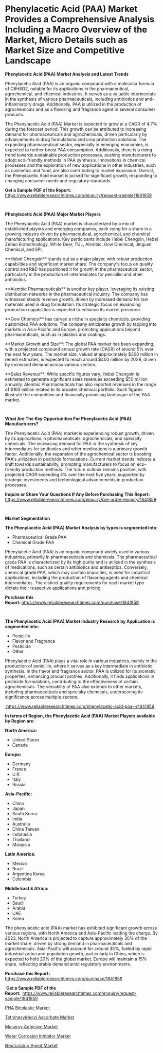 <p><h1>Phenylacetic Acid (PAA) Market Provides a Comprehensive Analysis Including a Macro Overview of the Market, Micro Details such as Market Size and Competitive Landscape</h1></p><p><strong>Phenylacetic Acid (PAA) Market Analysis and Latest Trends</strong></p>
<p><p>Phenylacetic Acid (PAA) is an organic compound with a molecular formula of C8H8O2, notable for its applications in the pharmaceutical, agrochemical, and chemical industries. It serves as a valuable intermediate in the synthesis of various pharmaceuticals, including antibiotics and anti-inflammatory drugs. Additionally, PAA is utilized in the production of agrochemicals and as a flavoring and fragrance agent in several consumer products.</p><p>The Phenylacetic Acid (PAA) Market is expected to grow at a CAGR of 4.7% during the forecast period. This growth can be attributed to increasing demand for pharmaceuticals and agrochemicals, driven particularly by advancements in drug formulations and crop protection solutions. The expanding pharmaceutical sector, especially in emerging economies, is expected to further boost PAA consumption. Additionally, there is a rising trend towards sustainable production processes, pushing manufacturers to adopt eco-friendly methods in PAA synthesis. Innovations in chemical processes and the exploration of new applications in other industries, such as cosmetics and food, are also contributing to market expansion. Overall, the Phenylacetic Acid market is poised for significant growth, responding to changing consumer needs and regulatory standards.</p></p>
<p><strong>Get a Sample PDF of the Report:&nbsp;</strong> <a href="https://www.reliableresearchtimes.com/enquiry/request-sample/1841859?utm_campaign=1582&utm_medium=2&utm_source=Github&utm_content=ia&utm_term=16102024&utm_id=phenylacetic-acid-paa">https://www.reliableresearchtimes.com/enquiry/request-sample/1841859</a></p>
<p>&nbsp;</p>
<p><strong>Phenylacetic Acid (PAA) Major Market Players</strong></p>
<p><p>The Phenylacetic Acid (PAA) market is characterized by a mix of established players and emerging companies, each vying for a share in a growing industry driven by pharmaceutical, agrochemical, and chemical manufacturing applications. Key participants include Hebei Chengxin, Hebei Zehao Biotechnology, White Deer, TUL, Alembic, Gow Chemical, Jinguan Chemical, and SPI.</p><p>**Hebei Chengxin** stands out as a major player, with robust production capabilities and significant market share. The company's focus on quality control and R&D has positioned it for growth in the pharmaceutical sector, particularly in the production of intermediates for penicillin and other antibiotics.</p><p>**Alembic Pharmaceuticals** is another key player, leveraging its existing distribution networks in the pharmaceutical industry. The company has witnessed steady revenue growth, driven by increased demand for raw materials used in drug formulation. Its strategic focus on expanding production capabilities is expected to enhance its market presence.</p><p>**Gow Chemical** has carved a niche in specialty chemicals, providing customized PAA solutions. The company anticipates growth by tapping into markets in Asia-Pacific and Europe, promoting applications beyond pharmaceuticals, such as in plastics and coatings.</p><p>**Market Growth and Size**: The global PAA market has been expanding, with a projected compound annual growth rate (CAGR) of around 5% over the next few years. The market size, valued at approximately $300 million in recent estimates, is expected to reach around $400 million by 2028, driven by increased demand across various sectors.</p><p>**Sales Revenue**: While specific figures vary, Hebei Chengxin is estimated to generate significant sales revenues exceeding $50 million annually. Alembic Pharmaceuticals has also reported revenues in the range of $100 million related to its broader chemical portfolio. Such figures illustrate the competitive and financially promising landscape of the PAA market.</p></p>
<p>&nbsp;</p>
<p><strong>What Are The Key Opportunities For Phenylacetic Acid (PAA) Manufacturers?</strong></p>
<p><p>The Phenylacetic Acid (PAA) market is experiencing robust growth, driven by its applications in pharmaceuticals, agrochemicals, and specialty chemicals. The increasing demand for PAA in the synthesis of key intermediates for antibiotics and other medications is a primary growth factor. Additionally, the expansion of the agrochemical sector is boosting PAA's utilization in pesticide formulations. Current market trends indicate a shift towards sustainability, prompting manufacturers to focus on eco-friendly production methods. The future outlook remains positive, with projected CAGR exceeding 5% over the next five years, supported by strategic investments and technological advancements in production processes.</p></p>
<p><strong>Inquire or Share Your Questions If Any Before Purchasing This Report:</strong> <a href="https://www.reliableresearchtimes.com/enquiry/pre-order-enquiry/1841859?utm_campaign=1582&utm_medium=2&utm_source=Github&utm_content=ia&utm_term=16102024&utm_id=phenylacetic-acid-paa">https://www.reliableresearchtimes.com/enquiry/pre-order-enquiry/1841859</a></p>
<p>&nbsp;</p>
<p><strong>Market Segmentation</strong></p>
<p><strong>The Phenylacetic Acid (PAA) Market Analysis by types is segmented into:</strong></p>
<p><ul><li>Pharmaceutical Grade PAA</li><li>Chemical Grade PAA</li></ul></p>
<p><p>Phenylacetic Acid (PAA) is an organic compound widely used in various industries, primarily in pharmaceuticals and chemicals. The pharmaceutical grade PAA is characterized by its high purity and is utilized in the synthesis of medications, such as certain antibiotics and antiseptics. Conversely, chemical grade PAA, which may contain impurities, is used for industrial applications, including the production of flavoring agents and chemical intermediates. The distinct quality requirements for each market type dictate their respective applications and pricing.</p></p>
<p><strong>Purchase this Report:&nbsp;</strong><a href="https://www.reliableresearchtimes.com/purchase/1841859?utm_campaign=1582&utm_medium=2&utm_source=Github&utm_content=ia&utm_term=16102024&utm_id=phenylacetic-acid-paa">https://www.reliableresearchtimes.com/purchase/1841859</a></p>
<p>&nbsp;</p>
<p><strong>The Phenylacetic Acid (PAA) Market Industry Research by Application is segmented into:</strong></p>
<p><ul><li>Penicillin</li><li>Flavor and Fragrance</li><li>Pesticide</li><li>Other</li></ul></p>
<p><p>Phenylacetic Acid (PAA) plays a vital role in various industries, mainly in the production of penicillin, where it serves as a key intermediate in antibiotic synthesis. In the flavor and fragrance sector, PAA is utilized for its aromatic properties, enhancing product profiles. Additionally, it finds applications in pesticide formulations, contributing to the effectiveness of certain agrochemicals. The versatility of PAA also extends to other markets, including pharmaceuticals and specialty chemicals, underscoring its significance across multiple sectors.</p></p>
<p><a href="https://www.reliableresearchtimes.com/phenylacetic-acid-paa--r1841859?utm_campaign=1582&utm_medium=2&utm_source=Github&utm_content=ia&utm_term=16102024&utm_id=phenylacetic-acid-paa">&nbsp;https://www.reliableresearchtimes.com/phenylacetic-acid-paa--r1841859</a></p>
<p><strong>In terms of Region, the Phenylacetic Acid (PAA) Market Players available by Region are:</strong></p>
<p>
    <p> <strong> North America: </strong>
        <ul>
            <li>United States</li>
            <li>Canada</li>
        </ul>
        </p> 
    <p> <strong> Europe: </strong>
        <ul>
            <li>Germany</li>
            <li>France</li>
            <li>U.K.</li>
            <li>Italy</li>
            <li>Russia</li>
        </ul>
        </p> 
    <p> <strong> Asia-Pacific: </strong>
        <ul>
            <li>China</li>
            <li>Japan</li>
            <li>South Korea</li>
            <li>India</li>
            <li>Australia</li>
            <li>China Taiwan</li>
            <li>Indonesia</li>
            <li>Thailand</li>
            <li>Malaysia</li>
        </ul>
        </p> 
    <p> <strong> Latin America: </strong>
        <ul>
            <li>Mexico</li>
            <li>Brazil</li>
            <li>Argentina Korea</li>
            <li>Colombia</li>
        </ul>
        </p> 
    <p> <strong> Middle East & Africa: </strong>
        <ul>
            <li>Turkey</li>
            <li>Saudi</li>
            <li>Arabia</li>
            <li>UAE</li>
            <li>Korea</li>
        </ul>
    </p>
    </p>
<p><p>The phenylacetic acid (PAA) market has exhibited significant growth across various regions, with North America and Asia-Pacific leading the charge. By 2023, North America is projected to capture approximately 30% of the market share, driven by strong demand in pharmaceuticals and agrochemicals. Asia-Pacific will account for around 35%, fueled by rapid industrialization and population growth, particularly in China, which is expected to hold 20% of the global market. Europe will maintain a 15% share, reflecting stable demand amid regulatory environments.</p></p>
<p><strong>Purchase this Report: </strong><a href="https://www.reliableresearchtimes.com/purchase/1841859?utm_campaign=1582&utm_medium=2&utm_source=Github&utm_content=ia&utm_term=16102024&utm_id=phenylacetic-acid-paa">https://www.reliableresearchtimes.com/purchase/1841859</a></p>
<p>&nbsp;<strong>Get a Sample PDF of the Report:&nbsp;&nbsp;</strong><a href="https://www.reliableresearchtimes.com/enquiry/request-sample/1841859?utm_campaign=1582&utm_medium=2&utm_source=Github&utm_content=ia&utm_term=16102024&utm_id=phenylacetic-acid-paa">https://www.reliableresearchtimes.com/enquiry/request-sample/1841859</a></p>
<p><strong></strong></p>
<p><p><a href="https://www.linkedin.com/pulse/strategic-roadmap-success-global-pha-bioplastic-market-fwdec?utm_campaign=1582&utm_medium=2&utm_source=Github&utm_content=ia&utm_term=16102024&utm_id=phenylacetic-acid-paa">PHA Bioplastic Market</a></p><p><a href="https://www.linkedin.com/pulse/emerging-trends-tetrahexyldecyl-ascorbate-market-detailed-overview-wqqrc?utm_campaign=1582&utm_medium=2&utm_source=Github&utm_content=ia&utm_term=16102024&utm_id=phenylacetic-acid-paa">Tetrahexyldecyl Ascorbate Market</a></p><p><a href="https://www.linkedin.com/pulse/sustainability-trends-masonry-adhesive-industry-market-ixqnc?utm_campaign=1582&utm_medium=2&utm_source=Github&utm_content=ia&utm_term=16102024&utm_id=phenylacetic-acid-paa">Masonry Adhesive Market</a></p><p><a href="https://www.linkedin.com/pulse/water-corrosion-inhibitor-market-research-report-forecast-hn1fc?utm_campaign=1582&utm_medium=2&utm_source=Github&utm_content=ia&utm_term=16102024&utm_id=phenylacetic-acid-paa">Water Corrosion Inhibitor Market</a></p><p><a href="https://www.linkedin.com/pulse/global-neutralizing-agent-market-trends-innovations-forward-looking-s97yc?utm_campaign=1582&utm_medium=2&utm_source=Github&utm_content=ia&utm_term=16102024&utm_id=phenylacetic-acid-paa">Neutralizing Agent Market</a></p></p>